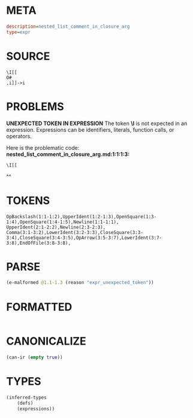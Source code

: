 # META
~~~ini
description=nested_list_comment_in_closure_arg
type=expr
~~~
# SOURCE
~~~roc
\I[[
O#
,i]]->i
~~~
# PROBLEMS
**UNEXPECTED TOKEN IN EXPRESSION**
The token **\I** is not expected in an expression.
Expressions can be identifiers, literals, function calls, or operators.

Here is the problematic code:
**nested_list_comment_in_closure_arg.md:1:1:1:3:**
```roc
\I[[
```
^^


# TOKENS
~~~zig
OpBackslash(1:1-1:2),UpperIdent(1:2-1:3),OpenSquare(1:3-1:4),OpenSquare(1:4-1:5),Newline(1:1-1:1),
UpperIdent(2:1-2:2),Newline(2:3-2:3),
Comma(3:1-3:2),LowerIdent(3:2-3:3),CloseSquare(3:3-3:4),CloseSquare(3:4-3:5),OpArrow(3:5-3:7),LowerIdent(3:7-3:8),EndOfFile(3:8-3:8),
~~~
# PARSE
~~~clojure
(e-malformed @1.1-1.3 (reason "expr_unexpected_token"))
~~~
# FORMATTED
~~~roc

~~~
# CANONICALIZE
~~~clojure
(can-ir (empty true))
~~~
# TYPES
~~~clojure
(inferred-types
	(defs)
	(expressions))
~~~
